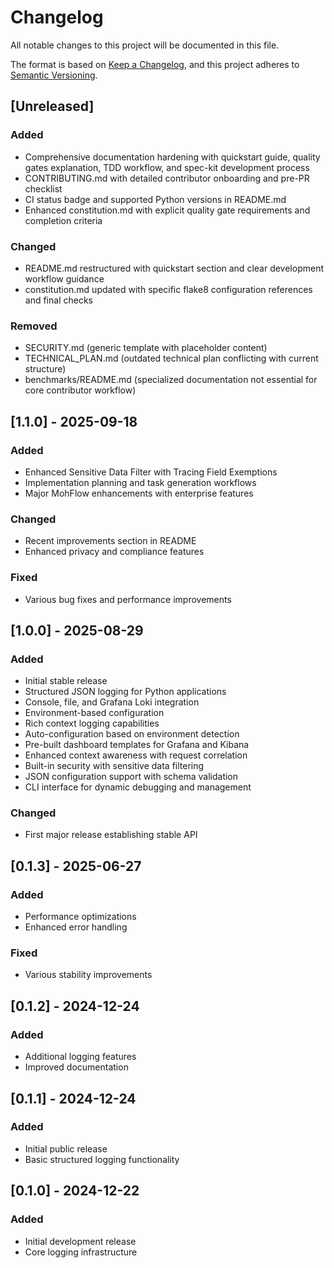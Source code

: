 # Changelog

All notable changes to this project will be documented in this file.

The format is based on [Keep a Changelog](https://keepachangelog.com/en/1.0.0/),
and this project adheres to [Semantic Versioning](https://semver.org/spec/v2.0.0.html).

## [Unreleased]

### Added
- Comprehensive documentation hardening with quickstart guide, quality gates explanation, TDD workflow, and spec-kit development process
- CONTRIBUTING.md with detailed contributor onboarding and pre-PR checklist
- CI status badge and supported Python versions in README.md
- Enhanced constitution.md with explicit quality gate requirements and completion criteria

### Changed
- README.md restructured with quickstart section and clear development workflow guidance
- constitution.md updated with specific flake8 configuration references and final checks

### Removed
- SECURITY.md (generic template with placeholder content)
- TECHNICAL_PLAN.md (outdated technical plan conflicting with current structure)
- benchmarks/README.md (specialized documentation not essential for core contributor workflow)

## [1.1.0] - 2025-09-18

### Added
- Enhanced Sensitive Data Filter with Tracing Field Exemptions
- Implementation planning and task generation workflows
- Major MohFlow enhancements with enterprise features

### Changed
- Recent improvements section in README
- Enhanced privacy and compliance features

### Fixed
- Various bug fixes and performance improvements

## [1.0.0] - 2025-08-29

### Added
- Initial stable release
- Structured JSON logging for Python applications
- Console, file, and Grafana Loki integration
- Environment-based configuration
- Rich context logging capabilities
- Auto-configuration based on environment detection
- Pre-built dashboard templates for Grafana and Kibana
- Enhanced context awareness with request correlation
- Built-in security with sensitive data filtering
- JSON configuration support with schema validation
- CLI interface for dynamic debugging and management

### Changed
- First major release establishing stable API

## [0.1.3] - 2025-06-27

### Added
- Performance optimizations
- Enhanced error handling

### Fixed
- Various stability improvements

## [0.1.2] - 2024-12-24

### Added
- Additional logging features
- Improved documentation

## [0.1.1] - 2024-12-24

### Added
- Initial public release
- Basic structured logging functionality

## [0.1.0] - 2024-12-22

### Added
- Initial development release
- Core logging infrastructure